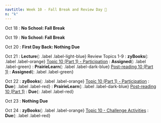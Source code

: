 ```yaml
---
navtitle: Week 10 - Fall Break and Review Day 🍂
n: "k"
---
```


Oct 18
: **No School: Fall Break**


Oct 19
: **No School: Fall Break**


Oct 20
: **First Day Back: Nothing Due**


Oct 21
: **Lecture**{: .label .label-light-blue} Review Topics 1-9
: **zyBooks**{: .label .label-orange} [Topic 10 (Part 1) - Participation](#)
    : **Assigned**{: .label .label-green}
: **PrairieLearn**{: .label .label-dark-blue} [Post-reading 10 (Part 1)](#)
    : **Assigned**{: .label .label-green}

Oct 22
: **zyBooks**{: .label .label-orange} [Topic 10 (Part 1) - Participation](#)
    : **Due**{: .label .label-red}
: **PrairieLearn**{: .label .label-dark-blue} [Post-reading 10 (Part 1)](#)
    : **Due**{: .label .label-red}

Oct 23
: **Nothing Due**

Oct 24
: **zyBooks**{: .label .label-orange} [Topic 10 - Challenge Activities](#)
    : **Due**{: .label .label-red}

